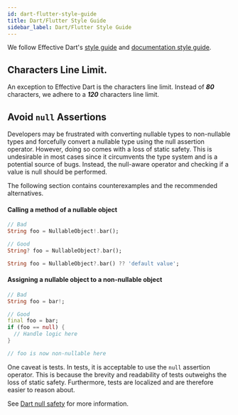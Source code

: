 ```yaml
---
id: dart-flutter-style-guide
title: Dart/Flutter Style Guide
sidebar_label: Dart/Flutter Style Guide
---
```


We follow Effective Dart's [style guide](https://dart.dev/guides/language/effective-dart/style) and 
[documentation style guide](https://dart.dev/guides/language/effective-dart/documentation). 

## Characters Line Limit.

An exception to Effective Dart is the characters line limit. Instead of **_80_** characters, we adhere to a **_120_** characters line limit.

## Avoid `null` Assertions

Developers may be frustrated with converting nullable types to non-nullable types and forcefully convert a nullable type
using the null assertion operator. However, doing so comes with a loss of static safety. This is undesirable in most cases 
since it circumvents the type system and is a potential source of bugs. Instead, the null-aware operator and checking if a 
value is null should be performed. 

The following section contains counterexamples and the recommended alternatives.

#### Calling a method of a nullable object
```dart
// Bad
String foo = NullableObject!.bar();

// Good
String? foo = NullableObject?.bar();

String foo = NullableObject?.bar() ?? 'default value';
```

#### Assigning a nullable object to a non-nullable object
```dart
// Bad
String foo = bar!;

// Good
final foo = bar;
if (foo == null) {
  // Handle logic here
}

// foo is now non-nullable here
```

One caveat is tests. In tests, it is acceptable to use the `null` assertion operator. This is because the brevity and readability
of tests outweighs the loss of static safety. Furthermore, tests are localized and are therefore easier to reason about.

See [Dart null safety](https://dart.dev/null-safety/understanding-null-safety) for more information.
